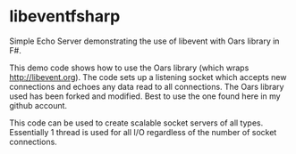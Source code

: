 libeventfsharp
==============

Simple Echo Server demonstrating the use of libevent with Oars library in F#.

This demo code shows how to use the Oars library (which wraps http://libevent.org). The code sets up a listening socket which accepts new connections and echoes any data read to all connections. The Oars library used has been forked and modified. Best to use the one found here in my github account.

This code can be used to create scalable socket servers of all types. Essentially 1 thread is used for all I/O regardless of the number of socket connections.
